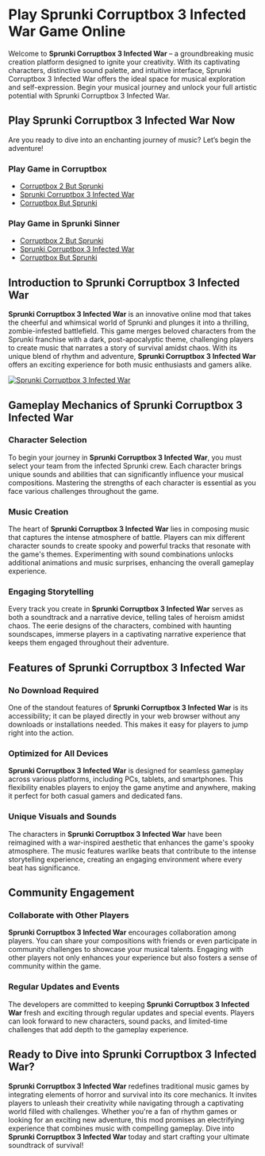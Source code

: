 

# Play Sprunki Corruptbox 3 Infected War Game Online

Welcome to **Sprunki Corruptbox 3 Infected War** – a groundbreaking music creation platform designed to ignite your creativity. With its captivating characters, distinctive sound palette, and intuitive interface, Sprunki Corruptbox 3 Infected War offers the ideal space for musical exploration and self-expression. Begin your musical journey and unlock your full artistic potential with Sprunki Corruptbox 3 Infected War.

## Play Sprunki Corruptbox 3 Infected War Now
Are you ready to dive into an enchanting journey of music? Let’s begin the adventure!

### Play Game in Corruptbox

- [Corruptbox 2 But Sprunki](https://corruptbox.com/corruptbox-2-but-sprunki)
- [Sprunki Corruptbox 3 Infected War](https://corruptbox.com/corruptbox-3-x-sprunki)
- [Corruptbox But Sprunki](https://corruptbox.com/corruptbox-but-sprunki)

### Play Game in Sprunki Sinner

- [Corruptbox 2 But Sprunki](https://sprunkisinner.org/corruptbox-2-but-sprunki)
- [Sprunki Corruptbox 3 Infected War](https://sprunkisinner.org/sprunki-corruptbox-3-infected-war)
- [Corruptbox But Sprunki](https://sprunkisinner.org/corruptbox-but-sprunki)

## Introduction to Sprunki Corruptbox 3 Infected War

**Sprunki Corruptbox 3 Infected War** is an innovative online mod that takes the cheerful and whimsical world of Sprunki and plunges it into a thrilling, zombie-infested battlefield. This game merges beloved characters from the Sprunki franchise with a dark, post-apocalyptic theme, challenging players to create music that narrates a story of survival amidst chaos. With its unique blend of rhythm and adventure, **Sprunki Corruptbox 3 Infected War** offers an exciting experience for both music enthusiasts and gamers alike.

[![Sprunki Corruptbox 3 Infected War](https://sprunkisinner.org/_nuxt/sprunki-corruptbox-3-infected-war.CMJcWQbS.webp)](https://sprunkisinner.org/sprunki-corruptbox-3-infected-war)

## Gameplay Mechanics of Sprunki Corruptbox 3 Infected War

### Character Selection

To begin your journey in **Sprunki Corruptbox 3 Infected War**, you must select your team from the infected Sprunki crew. Each character brings unique sounds and abilities that can significantly influence your musical compositions. Mastering the strengths of each character is essential as you face various challenges throughout the game.

### Music Creation

The heart of **Sprunki Corruptbox 3 Infected War** lies in composing music that captures the intense atmosphere of battle. Players can mix different character sounds to create spooky and powerful tracks that resonate with the game's themes. Experimenting with sound combinations unlocks additional animations and music surprises, enhancing the overall gameplay experience.

### Engaging Storytelling

Every track you create in **Sprunki Corruptbox 3 Infected War** serves as both a soundtrack and a narrative device, telling tales of heroism amidst chaos. The eerie designs of the characters, combined with haunting soundscapes, immerse players in a captivating narrative experience that keeps them engaged throughout their adventure.

## Features of Sprunki Corruptbox 3 Infected War

### No Download Required

One of the standout features of **Sprunki Corruptbox 3 Infected War** is its accessibility; it can be played directly in your web browser without any downloads or installations needed. This makes it easy for players to jump right into the action.

### Optimized for All Devices

**Sprunki Corruptbox 3 Infected War** is designed for seamless gameplay across various platforms, including PCs, tablets, and smartphones. This flexibility enables players to enjoy the game anytime and anywhere, making it perfect for both casual gamers and dedicated fans.

### Unique Visuals and Sounds

The characters in **Sprunki Corruptbox 3 Infected War** have been reimagined with a war-inspired aesthetic that enhances the game's spooky atmosphere. The music features warlike beats that contribute to the intense storytelling experience, creating an engaging environment where every beat has significance.

## Community Engagement

### Collaborate with Other Players

**Sprunki Corruptbox 3 Infected War** encourages collaboration among players. You can share your compositions with friends or even participate in community challenges to showcase your musical talents. Engaging with other players not only enhances your experience but also fosters a sense of community within the game.

### Regular Updates and Events

The developers are committed to keeping **Sprunki Corruptbox 3 Infected War** fresh and exciting through regular updates and special events. Players can look forward to new characters, sound packs, and limited-time challenges that add depth to the gameplay experience.

## Ready to Dive into Sprunki Corruptbox 3 Infected War?

**Sprunki Corruptbox 3 Infected War** redefines traditional music games by integrating elements of horror and survival into its core mechanics. It invites players to unleash their creativity while navigating through a captivating world filled with challenges. Whether you're a fan of rhythm games or looking for an exciting new adventure, this mod promises an electrifying experience that combines music with compelling gameplay. Dive into **Sprunki Corruptbox 3 Infected War** today and start crafting your ultimate soundtrack of survival!
